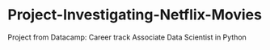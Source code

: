 # Project-Investigating-Netflix-Movies
Project from Datacamp: Career track Associate Data Scientist in Python
